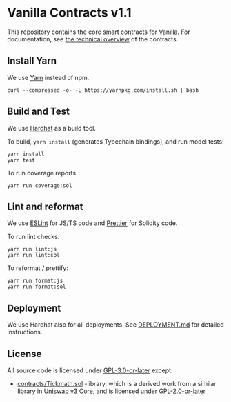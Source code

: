 # Vanilla Contracts v1.1

This repository contains the core smart contracts for Vanilla. For documentation, see [the technical overview](contracts/README.md) of the contracts.

## Install Yarn

We use [Yarn](https://yarnpkg.com/) instead of npm.

```shell
curl --compressed -o- -L https://yarnpkg.com/install.sh | bash
```

## Build and Test

We use [Hardhat](https://hardhat.org/) as a build tool.

To build, `yarn install` (generates Typechain bindings), and run model tests:
```
yarn install
yarn test
```

To run coverage reports
```
yarn run coverage:sol
```

## Lint and reformat

We use [ESLint](https://eslint.org/) for JS/TS code and [Prettier](https://prettier.io/) for Solidity code.

To run lint checks:
```
yarn run lint:js
yarn run lint:sol
```

To reformat / prettify:
```
yarn run format:js
yarn run format:sol
```

## Deployment

We use Hardhat also for all deployments. See [DEPLOYMENT.md](DEPLOYMENT.md) for detailed instructions.

## License

All source code is licensed under [GPL-3.0-or-later](LICENSE) except:
- [contracts/Tickmath.sol](contracts/TickMath.sol) -library, which is a derived work from a similar library in [Uniswap v3 Core](https://github.com/Uniswap/uniswap-v3-core/blob/main/contracts/libraries/TickMath.sol), and is licensed under [GPL-2.0-or-later](LICENSE_TICKMATH)
